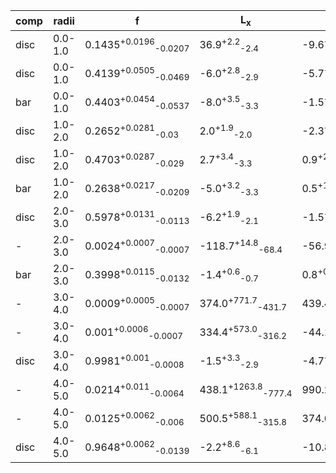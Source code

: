 |comp|radii| f | L<sub>x</sub> | L<sub>y</sub> | L<sub>z</sub> | angle | w<sub>x</sub> | w<sub>y</sub> | w<sub>z</sub> |
|---|---|---| ---| --- | ---| --- | --- | --- | --- |
|disc|0.0-1.0|0.1435<sup>+0.0196</sup><sub>-0.0207</sub>|36.9<sup>+2.2</sup><sub>-2.4</sub>|-9.6<sup>+7.1</sup><sub>-7.8</sub>|-138.5<sup>+5.5</sup><sub>-5.5</sub>|81.4<sup>+5.1</sup><sub>-4.5</sub>|10.6<sup>+1.0</sup><sub>-0.5</sub>|57.0<sup>+6.7</sup><sub>-5.7</sub>|23.0<sup>+4.2</sup><sub>-4.0</sub>|
|disc|0.0-1.0|0.4139<sup>+0.0505</sup><sub>-0.0469</sub>|-6.0<sup>+2.8</sup><sub>-2.9</sub>|-5.7<sup>+2.3</sup><sub>-2.2</sub>|-54.6<sup>+2.7</sup><sub>-2.5</sub>|22.8<sup>+9.3</sup><sub>-7.7</sub>|34.3<sup>+3.7</sup><sub>-3.3</sub>|23.4<sup>+2.1</sup><sub>-2.1</sub>|62.6<sup>+3.5</sup><sub>-3.9</sub>|
|bar|0.0-1.0|0.4403<sup>+0.0454</sup><sub>-0.0537</sub>|-8.0<sup>+3.5</sup><sub>-3.3</sub>|-1.5<sup>+2.2</sup><sub>-1.2</sub>|-53.4<sup>+2.7</sup><sub>-2.6</sub>|59.1<sup>+10.8</sup><sub>-10.3</sub>|68.8<sup>+3.5</sup><sub>-3.3</sub>|59.3<sup>+3.5</sup><sub>-3.1</sub>|69.4<sup>+3.4</sup><sub>-3.1</sub>|
|disc|1.0-2.0|0.2652<sup>+0.0281</sup><sub>-0.03</sub>|2.0<sup>+1.9</sup><sub>-2.0</sub>|-2.3<sup>+3.1</sup><sub>-3.5</sub>|-152.4<sup>+5.8</sup><sub>-4.5</sub>|14.3<sup>+5.8</sup><sub>-4.5</sub>|26.6<sup>+2.4</sup><sub>-2.3</sub>|45.8<sup>+3.7</sup><sub>-3.3</sub>|115.5<sup>+4.9</sup><sub>-5.0</sub>|
|disc|1.0-2.0|0.4703<sup>+0.0287</sup><sub>-0.029</sub>|2.7<sup>+3.4</sup><sub>-3.3</sub>|0.9<sup>+2.6</sup><sub>-2.4</sub>|-146.8<sup>+4.1</sup><sub>-4.4</sub>|82.1<sup>+6.0</sup><sub>-5.1</sub>|90.8<sup>+3.0</sup><sub>-2.9</sub>|78.0<sup>+2.4</sup><sub>-2.1</sub>|105.3<sup>+3.3</sup><sub>-3.3</sub>|
|bar|1.0-2.0|0.2638<sup>+0.0217</sup><sub>-0.0209</sub>|-5.0<sup>+3.2</sup><sub>-3.3</sub>|0.5<sup>+1.1</sup><sub>-0.9</sub>|-30.0<sup>+4.5</sup><sub>-4.5</sub>|56.2<sup>+1.3</sup><sub>-1.3</sub>|61.7<sup>+3.8</sup><sub>-3.9</sub>|12.0<sup>+1.2</sup><sub>-1.1</sub>|52.1<sup>+3.5</sup><sub>-3.7</sub>|
|disc|2.0-3.0|0.5978<sup>+0.0131</sup><sub>-0.0113</sub>|-6.2<sup>+1.9</sup><sub>-2.1</sub>|-1.5<sup>+1.0</sup><sub>-0.7</sub>|-367.4<sup>+3.3</sup><sub>-3.0</sub>|88.0<sup>+1.3</sup><sub>-1.0</sub>|95.5<sup>+1.3</sup><sub>-1.2</sub>|68.6<sup>+0.9</sup><sub>-0.8</sub>|147.9<sup>+2.4</sup><sub>-2.0</sub>|
|-|2.0-3.0|0.0024<sup>+0.0007</sup><sub>-0.0007</sub>|-118.7<sup>+14.8</sup><sub>-68.4</sub>|-56.9<sup>+43.8</sup><sub>-28.4</sub>|52.6<sup>+10.4</sup><sub>-15.3</sub>|33.5<sup>+15.3</sup><sub>-11.4</sub>|17.1<sup>+8.4</sup><sub>-4.0</sub>|15.7<sup>+4.8</sup><sub>-2.6</sub>|11.5<sup>+1.7</sup><sub>-0.9</sub>|
|bar|2.0-3.0|0.3998<sup>+0.0115</sup><sub>-0.0132</sub>|-1.4<sup>+0.6</sup><sub>-0.7</sub>|0.8<sup>+0.5</sup><sub>-0.6</sub>|-113.5<sup>+4.6</sup><sub>-3.8</sub>|78.5<sup>+0.6</sup><sub>-0.5</sub>|88.1<sup>+1.8</sup><sub>-1.7</sub>|24.7<sup>+0.6</sup><sub>-0.5</sub>|103.4<sup>+2.4</sup><sub>-2.2</sub>|
|-|3.0-4.0|0.0009<sup>+0.0005</sup><sub>-0.0007</sub>|374.0<sup>+771.7</sup><sub>-431.7</sub>|439.4<sup>+868.9</sup><sub>-413.8</sub>|66.2<sup>+478.6</sup><sub>-470.4</sub>|47.6<sup>+22.8</sup><sub>-22.1</sub>|16.6<sup>+8.0</sup><sub>-3.5</sub>|13.5<sup>+4.5</sup><sub>-2.1</sub>|15.0<sup>+6.0</sup><sub>-2.7</sub>|
|-|3.0-4.0|0.001<sup>+0.0006</sup><sub>-0.0007</sub>|334.4<sup>+573.0</sup><sub>-316.2</sub>|-44.1<sup>+543.8</sup><sub>-595.2</sub>|279.3<sup>+352.6</sup><sub>-274.8</sub>|38.1<sup>+21.3</sup><sub>-23.4</sub>|15.1<sup>+7.0</sup><sub>-3.1</sub>|13.1<sup>+5.1</sup><sub>-2.0</sub>|12.4<sup>+3.3</sup><sub>-1.5</sub>|
|disc|3.0-4.0|0.9981<sup>+0.001</sup><sub>-0.0008</sub>|-1.5<sup>+3.3</sup><sub>-2.9</sub>|-4.7<sup>+1.3</sup><sub>-1.5</sub>|-553.5<sup>+3.6</sup><sub>-4.0</sub>|73.8<sup>+1.5</sup><sub>-1.4</sub>|89.3<sup>+1.0</sup><sub>-1.0</sub>|68.3<sup>+0.6</sup><sub>-0.6</sub>|206.4<sup>+2.5</sup><sub>-2.1</sub>|
|-|4.0-5.0|0.0214<sup>+0.011</sup><sub>-0.0064</sub>|438.1<sup>+1263.8</sup><sub>-777.4</sub>|990.2<sup>+1117.6</sup><sub>-371.8</sub>|193.1<sup>+436.3</sup><sub>-433.3</sub>|77.9<sup>+8.9</sup><sub>-6.3</sub>|25.9<sup>+13.5</sup><sub>-5.3</sub>|13.7<sup>+3.3</sup><sub>-1.5</sub>|15.5<sup>+8.0</sup><sub>-2.6</sub>|
|-|4.0-5.0|0.0125<sup>+0.0062</sup><sub>-0.006</sub>|500.5<sup>+588.1</sup><sub>-315.8</sub>|374.0<sup>+519.2</sup><sub>-433.8</sub>|838.8<sup>+222.4</sup><sub>-199.5</sub>|20.5<sup>+11.7</sup><sub>-24.1</sub>|14.1<sup>+2.6</sup><sub>-1.9</sub>|11.7<sup>+1.6</sup><sub>-1.0</sub>|13.2<sup>+2.3</sup><sub>-1.8</sub>|
|disc|4.0-5.0|0.9648<sup>+0.0062</sup><sub>-0.0139</sub>|-2.2<sup>+8.6</sup><sub>-6.1</sub>|-10.8<sup>+3.2</sup><sub>-5.0</sub>|-778.2<sup>+8.8</sup><sub>-8.4</sub>|57.8<sup>+5.3</sup><sub>-3.7</sub>|79.3<sup>+0.8</sup><sub>-0.9</sub>|71.1<sup>+1.0</sup><sub>-1.0</sub>|313.7<sup>+5.3</sup><sub>-3.8</sub>|

